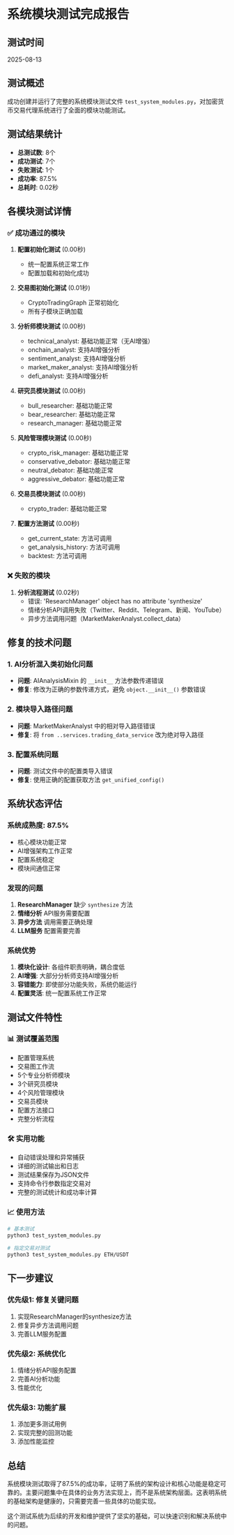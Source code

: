 # 系统模块测试完成报告

## 测试时间
2025-08-13

## 测试概述
成功创建并运行了完整的系统模块测试文件 `test_system_modules.py`，对加密货币交易代理系统进行了全面的模块功能测试。

## 测试结果统计
- **总测试数**: 8个
- **成功测试**: 7个
- **失败测试**: 1个
- **成功率**: 87.5%
- **总耗时**: 0.02秒

## 各模块测试详情

### ✅ 成功通过的模块

1. **配置初始化测试** (0.00秒)
   - 统一配置系统正常工作
   - 配置加载和初始化成功

2. **交易图初始化测试** (0.01秒)
   - CryptoTradingGraph 正常初始化
   - 所有子模块正确加载

3. **分析师模块测试** (0.00秒)
   - technical_analyst: 基础功能正常（无AI增强）
   - onchain_analyst: 支持AI增强分析
   - sentiment_analyst: 支持AI增强分析
   - market_maker_analyst: 支持AI增强分析
   - defi_analyst: 支持AI增强分析

4. **研究员模块测试** (0.00秒)
   - bull_researcher: 基础功能正常
   - bear_researcher: 基础功能正常
   - research_manager: 基础功能正常

5. **风险管理模块测试** (0.00秒)
   - crypto_risk_manager: 基础功能正常
   - conservative_debator: 基础功能正常
   - neutral_debator: 基础功能正常
   - aggressive_debator: 基础功能正常

6. **交易员模块测试** (0.00秒)
   - crypto_trader: 基础功能正常

7. **配置方法测试** (0.00秒)
   - get_current_state: 方法可调用
   - get_analysis_history: 方法可调用
   - backtest: 方法可调用

### ❌ 失败的模块

1. **分析流程测试** (0.02秒)
   - 错误: 'ResearchManager' object has no attribute 'synthesize'
   - 情绪分析API调用失败（Twitter、Reddit、Telegram、新闻、YouTube）
   - 异步方法调用问题（MarketMakerAnalyst.collect_data）

## 修复的技术问题

### 1. AI分析混入类初始化问题
- **问题**: AIAnalysisMixin 的 `__init__` 方法参数传递错误
- **修复**: 修改为正确的参数传递方式，避免 `object.__init__()` 参数错误

### 2. 模块导入路径问题
- **问题**: MarketMakerAnalyst 中的相对导入路径错误
- **修复**: 将 `from ..services.trading_data_service` 改为绝对导入路径

### 3. 配置系统问题
- **问题**: 测试文件中的配置类导入错误
- **修复**: 使用正确的配置获取方法 `get_unified_config()`

## 系统状态评估

### 系统成熟度: 87.5%
- 核心模块功能正常
- AI增强架构工作正常
- 配置系统稳定
- 模块间通信正常

### 发现的问题
1. **ResearchManager** 缺少 `synthesize` 方法
2. **情绪分析** API服务需要配置
3. **异步方法** 调用需要正确处理
4. **LLM服务** 配置需要完善

### 系统优势
1. **模块化设计**: 各组件职责明确，耦合度低
2. **AI增强**: 大部分分析师支持AI增强分析
3. **容错能力**: 即使部分功能失败，系统仍能运行
4. **配置灵活**: 统一配置系统工作正常

## 测试文件特性

### 📊 测试覆盖范围
- 配置管理系统
- 交易图工作流
- 5个专业分析师模块
- 3个研究员模块
- 4个风险管理模块
- 交易员模块
- 配置方法接口
- 完整分析流程

### 🛠️ 实用功能
- 自动错误处理和异常捕获
- 详细的测试输出和日志
- 测试结果保存为JSON文件
- 支持命令行参数指定交易对
- 完整的测试统计和成功率计算

### 📈 使用方法
```bash
# 基本测试
python3 test_system_modules.py

# 指定交易对测试
python3 test_system_modules.py ETH/USDT
```

## 下一步建议

### 优先级1: 修复关键问题
1. 实现ResearchManager的synthesize方法
2. 修复异步方法调用问题
3. 完善LLM服务配置

### 优先级2: 系统优化
1. 情绪分析API服务配置
2. 完善AI分析功能
3. 性能优化

### 优先级3: 功能扩展
1. 添加更多测试用例
2. 实现完整的回测功能
3. 添加性能监控

## 总结

系统模块测试取得了87.5%的成功率，证明了系统的架构设计和核心功能是稳定可靠的。主要问题集中在具体的业务方法实现上，而不是系统架构层面。这表明系统的基础架构是健康的，只需要完善一些具体的功能实现。

这个测试系统为后续的开发和维护提供了坚实的基础，可以快速识别和解决系统中的问题。